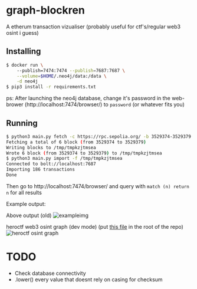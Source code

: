 # graph-blockren

A etherum transaction vizualiser (probably useful for ctf's/regular web3 osint i guess)

## Installing

```bash
$ docker run \            
    --publish=7474:7474 --publish=7687:7687 \
    --volume=$HOME/.neo4j/data:/data \
    -d neo4j
$ pip3 install -r requirements.txt
```

ps: After launching the neo4j database, change it's password in the web-brower (http://localhost:7474/browser/) to `password` (or whatever fits you)

## Running

```bash
$ python3 main.py fetch -c https://rpc.sepolia.org/ -b 3529374-3529379
Fetching a total of 6 block (from 3529374 to 3529379)
Writing blocks to /tmp/tmpkzjtmsea
Wrote 6 block (from 3529374 to 3529379) to /tmp/tmpkzjtmsea
$ python3 main.py import -f /tmp/tmpkzjtmsea                          
Connected to bolt://localhost:7687
Importing 186 transactions
Done
```

Then go to http://localhost:7474/browser/ and query with `match (n) return n` for all results  

Example output:  

Above output (old)
![exampleimg](https://cdn.discordapp.com/attachments/462676451045408768/1117003294167011358/image.png)

heroctf web3 osint graph (dev mode) (put [this file](https://cdn.discordapp.com/attachments/462676451045408768/1117147875470757988/heroctftransactions) in the root of the repo)
![heroctf osint graph](https://media.discordapp.net/attachments/1106875011106611280/1117123099314376704/image.png)

# TODO

- Check database connectivity
- .lower() every value that doesnt rely on casing for checksum
